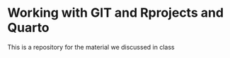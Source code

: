
# Working with GIT and Rprojects and Quarto

<!-- badges: start -->
<!-- badges: end -->

This is a repository for the material we discussed in class

